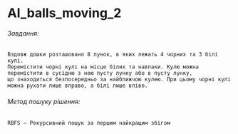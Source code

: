 # AI_balls_moving_2


###### Завдання:
	Вздовж дошки розташовано 8 лунок, в яких лежать 4 чорних та 3 білі кулі.
	Перемістити чорні кулі на місце білих та навпаки. Кулю можна перемістити в сусідню з нею пусту лунку або в пусту лунку,
	що знаходиться безпосередньо за найближчою кулею. При цьому чорні кулі можна рухати лише вправо, а білі лише вліво.


###### Метод пошуку рішення:
	RBFS – Рекурсивний пошук за першим найкращим збігом 
